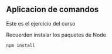 ## Aplicacion de comandos

Este es el ejercicio del curso

Recuerden instalar los paquetes de Node

```
npm install
```